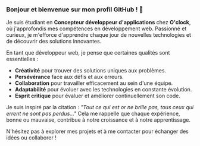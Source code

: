 ### Bonjour et bienvenue sur mon profil GitHub ! 👋

Je suis étudiant en **Concepteur développeur d'applications** chez **O'clock**, où j'approfondis mes compétences en développement web. Passionné et curieux, je m'efforce d'apprendre chaque jour de nouvelles technologies et de découvrir des solutions innovantes.

En tant que développeur web, je pense que certaines qualités sont essentielles : 

- **Créativité** pour trouver des solutions uniques aux problèmes.
- **Persévérance** face aux défis et aux erreurs.
- **Collaboration** pour travailler efficacement au sein d'une équipe.
- **Adaptabilité** pour évoluer avec les technologies en constante évolution.
- **Esprit critique** pour évaluer et améliorer continuellement son code.

Je suis inspiré par la citation : *"Tout ce qui est or ne brille pas, tous ceux qui errent ne sont pas perdus..."* Cela me rappelle que chaque expérience, bonne ou mauvaise, contribue à notre croissance et à notre apprentissage.

N'hésitez pas à explorer mes projets et à me contacter pour échanger des idées ou collaborer !
